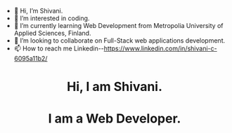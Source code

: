 - 👋 Hi, I’m Shivani.
- 👀 I’m interested in coding.
- 🌱 I’m currently learning Web Development from Metropolia University of Applied Sciences, Finland.
- 💞️ I’m looking to collaborate on Full-Stack web applications development.
- 📫 How to reach me Linkedin--https://www.linkedin.com/in/shivani-c-6095a11b2/



    

<!---
ShiCho489/ShiCho489 is a ✨ special ✨ repository because its `README.md` (this file) appears on your GitHub profile.
You can click the Preview link to take a look at your changes.
--->

<h1 align="center">Hi, I am Shivani.</h1>
<h1 align="center">I am a Web Developer.</h1>
